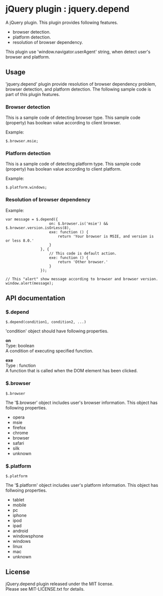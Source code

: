 jQuery plugin : jquery.depend
==========================

A jQuery plugin. This plugin provides following features. 

 * browser detection.
 * platform detection.
 * resolution of browser dependency.

This plugin use 'window.navigator.userAgent' string, when detect user's browser and platform.


Usage
--------------------------

'jquery.depend' plugin provide resolution of browser dependency problem, browser detection, and platform detection. The following sample code is part of this plugin features.

### Browser detection

This is a sample code of detecting browser type. This sample code (property) has boolean value according to client browser.

Example:

    $.browser.msie;

### Platform detection

This is a sample code of detecting platform type. This sample code (property) has boolean value according to client platform.

Example:

    $.platform.windows;

### Resolution of browser dependency

Example:  

    var message = $.depend({
                        on: $.browser.is('msie') && $.browser.version.isOrLess(8),
                        exe: function () {
                            return 'Your browser is MSIE, and version is or less 8.0.'
                        }
                    }, {
                        // This code is default action.
                        exe: function () {
                            return 'Other browser.'
                        }
                    });
    
    // This "alert" show message according to browser and browser version.
    window.alert(message);


API documentation
--------------------------

### $.depend  

    $.depend(condition1, condition2, ...)

'condition' object should have following properties.

**on**  
Type: boolean  
A condition of executing specified function.  

**exe**  
Type : function  
A function that is called when the DOM element has been clicked.  

### $.browser

    $.browser

The '$.browser' object includes user's browser information.
This object has following properties.

 * opera
 * msie
 * firefox
 * chrome
 * browser
 * safari
 * silk
 * unknown

### $.platform  

    $.platform

The '$.platform' object includes user's platform information.
This object has follwoing properties.

 * tablet
 * mobile
 * pc
 * iphone
 * ipod
 * ipad
 * android
 * windowsphone
 * windows
 * linux
 * mac
 * unknown


License
--------------------------
jQuery.depend plugin released under the MIT license.  
Please see MIT-LICENSE.txt for details.
